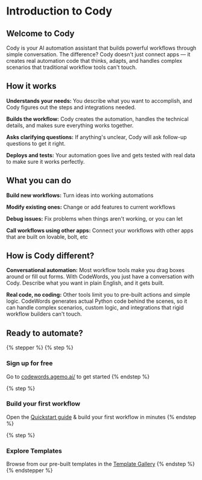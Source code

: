 # Introduction to Cody

## Welcome to Cody

Cody is your AI automation assistant that builds powerful workflows through simple conversation. The difference? Cody doesn't just connect apps — it creates real automation code that thinks, adapts, and handles complex scenarios that traditional workflow tools can't touch.

## How it works

**Understands your needs:** You describe what you want to accomplish, and Cody figures out the steps and integrations needed.

**Builds the workflow:** Cody creates the automation, handles the technical details, and makes sure everything works together.

**Asks clarifying questions:** If anything's unclear, Cody will ask follow-up questions to get it right.

**Deploys and tests:** Your automation goes live and gets tested with real data to make sure it works perfectly.

## What you can do

**Build new workflows:** Turn ideas into working automations

**Modify existing ones:** Change or add features to current workflows

**Debug issues:** Fix problems when things aren't working, or you can let

**Call workflows using other apps:** Connect your workflows with other apps that are built on lovable, bolt, etc

## How is Cody different?

**Conversational automation:** Most workflow tools make you drag boxes around or fill out forms. With CodeWords, you just have a conversation with Cody. Describe what you want in plain English, and it gets built.

**Real code, no coding:** Other tools limit you to pre-built actions and simple logic. CodeWords generates actual Python code behind the scenes, so it can handle complex scenarios, custom logic, and integrations that rigid workflow builders can't touch.

## Ready to automate?

{% stepper %}
{% step %}
### Sign up for free

Go to [codewords.agemo.ai/](https://codewords.agemo.ai/) to get started
{% endstep %}

{% step %}
### Build your first workflow

Open the [Quickstart guide](https://docs.codewords.ai/get-started/quickstart) & build your first workflow in minutes
{% endstep %}

{% step %}
### Explore Templates

Browse from our pre-built templates in the [Template Gallery](https://codewords.agemo.ai/template-gallery)
{% endstep %}
{% endstepper %}
